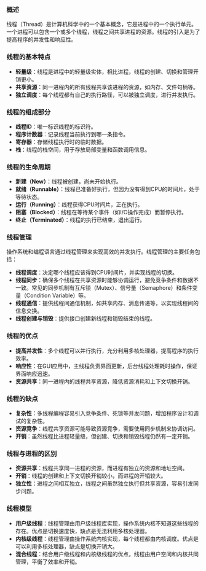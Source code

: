 ### 概述

线程（Thread）是计算机科学中的一个基本概念，它是进程中的一个执行单元。一个进程可以包含一个或多个线程，线程之间共享进程的资源。线程的引入是为了提高程序的并发性和响应性。



### 线程的基本特点

- **轻量级**：线程是进程中的轻量级实体，相比进程，线程的创建、切换和管理开销更小。
- **共享资源**：同一进程内的所有线程共享该进程的资源，如内存、文件句柄等。
- **独立调度**：每个线程都有自己的执行路径，可以被独立调度，进行并发执行。



### 线程的组成部分

- **线程ID**：唯一标识线程的标识符。
- **程序计数器**：记录线程当前执行到哪一条指令。
- **寄存器**：存储线程执行时的临时数据。
- **栈**：线程的栈空间，用于存放局部变量和函数调用信息。



### 线程的生命周期

- **新建（New）**：线程被创建，尚未开始执行。
- **就绪（Runnable）**：线程已准备好执行，但因为没有得到CPU的时间片，处于等待状态。
- **运行（Running）**：线程获得CPU时间片，正在执行。
- **阻塞（Blocked）**：线程在等待某个事件（如I/O操作完成）而暂停执行。
- **终止（Terminated）**：线程的执行已结束，退出运行。



### 线程管理

操作系统和编程语言通过线程管理来实现高效的并发执行。线程管理的主要任务包括：
- **线程调度**：决定哪个线程应该得到CPU时间片，并实现线程的切换。
- **线程同步**：确保多个线程在共享资源时能够协调运行，避免竞争条件和数据不一致。常见的同步机制有互斥锁（Mutex）、信号量（Semaphore）和条件变量（Condition Variable）等。
- **线程通信**：提供线程间通信机制，如共享内存、消息传递等，以实现线程间的信息交换。
- **线程创建与销毁**：提供接口创建新线程和销毁结束的线程。



### 线程的优点

- **提高并发性**：多个线程可以并行执行，充分利用多核处理器，提高程序的执行效率。
- **响应性**：在GUI应用中，主线程负责界面更新，后台线程处理耗时操作，保证界面响应迅速。
- **资源共享**：同一进程内的线程共享资源，降低资源消耗和上下文切换开销。



### 线程的缺点

- **复杂性**：多线程编程容易引入竞争条件、死锁等并发问题，增加程序设计和调试的复杂性。
- **资源竞争**：线程共享资源可能导致资源竞争，需要使用同步机制来协调访问。
- **开销**：虽然线程比进程轻量级，但创建、切换和销毁线程仍然有一定开销。



### 线程与进程的区别

- **资源共享**：线程共享同一进程的资源，而进程有独立的资源和地址空间。
- **开销**：线程的创建和上下文切换开销较小，而进程的开销较大。
- **独立性**：进程之间相互独立，线程之间虽然独立执行但共享资源，容易引发同步问题。



### 线程模型

- **用户级线程**：线程管理由用户级线程库实现，操作系统内核不知道这些线程的存在。优点是切换速度快，缺点是无法利用多核处理器。
- **内核级线程**：线程管理由操作系统内核实现，每个线程都由内核调度。优点是可以利用多核处理器，缺点是切换开销大。
- **混合线程**：结合用户级线程和内核级线程的优点，线程由用户空间和内核共同管理，平衡了效率和开销。